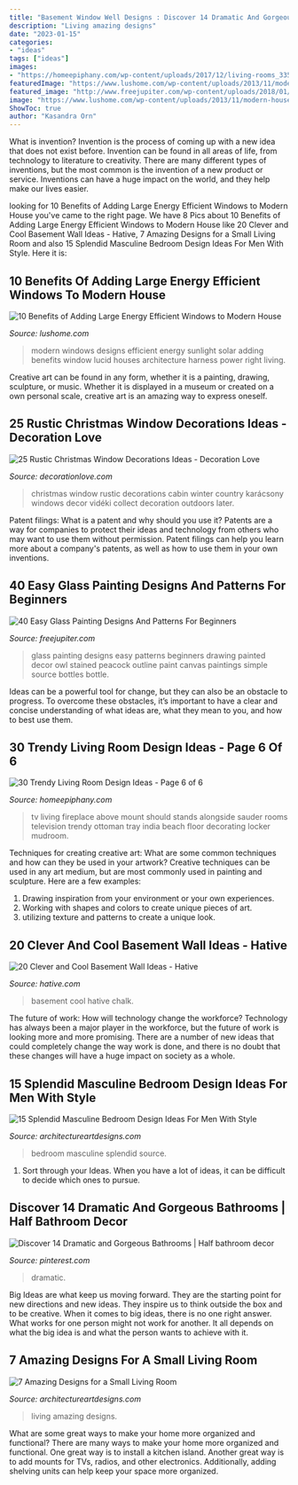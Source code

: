 ```yaml
---
title: "Basement Window Well Designs : Discover 14 Dramatic And Gorgeous Bathrooms"
description: "Living amazing designs"
date: "2023-01-15"
categories:
- "ideas"
tags: ["ideas"]
images:
- "https://homeepiphany.com/wp-content/uploads/2017/12/living-rooms_335.jpg"
featuredImage: "https://www.lushome.com/wp-content/uploads/2013/11/modern-houses-large-windows-10.jpg"
featured_image: "http://www.freejupiter.com/wp-content/uploads/2018/01/Easy-glass-painting-designs-and-patterns-for-beginners-18.jpg"
image: "https://www.lushome.com/wp-content/uploads/2013/11/modern-houses-large-windows-10.jpg"
ShowToc: true
author: "Kasandra Orn"
---
```



What is invention?
Invention is the process of coming up with a new idea that does not exist before. Invention can be found in all areas of life, from technology to literature to creativity. There are many different types of inventions, but the most common is the invention of a new product or service. Inventions can have a huge impact on the world, and they help make our lives easier.

	

		
looking for 10 Benefits of Adding Large Energy Efficient Windows to Modern House you've came to the right page. We have 8 Pics about 10 Benefits of Adding Large Energy Efficient Windows to Modern House like 20 Clever and Cool Basement Wall Ideas - Hative, 7 Amazing Designs for a Small Living Room and also 15 Splendid Masculine Bedroom Design Ideas For Men With Style. Here it is:
		
    
## 10 Benefits Of Adding Large Energy Efficient Windows To Modern House

<img loading=lazy src="https://www.lushome.com/wp-content/uploads/2013/11/modern-houses-large-windows-10.jpg" onerror="this.onerror=null;this.src='https://tse1.mm.bing.net/th?id=OIP.7LiCCjC9d4HFUr5BzKN89gAAAA&amp;pid=15.1';" alt="10 Benefits of Adding Large Energy Efficient Windows to Modern House">

_Source: lushome.com_

>modern windows designs efficient energy sunlight solar adding benefits window lucid houses architecture harness power right living. 

	

Creative art can be found in any form, whether it is a painting, drawing, sculpture, or music. Whether it is displayed in a museum or created on a own personal scale, creative art is an amazing way to express oneself.

    
## 25 Rustic Christmas Window Decorations Ideas - Decoration Love

<img loading=lazy src="http://www.decorationlove.com/wp-content/uploads/2016/11/Christmas-Cabin-Window-Ideas.jpg" onerror="this.onerror=null;this.src='https://tse4.mm.bing.net/th?id=OIP.Wbr84Emh7PzHIBnqgdSkngHaLI&amp;pid=15.1';" alt="25 Rustic Christmas Window Decorations Ideas - Decoration Love">

_Source: decorationlove.com_

>christmas window rustic decorations cabin winter country karácsony windows decor vidéki collect decoration outdoors later. 

	

Patent filings: What is a patent and why should you use it?
Patents are a way for companies to protect their ideas and technology from others who may want to use them without permission. Patent filings can help you learn more about a company's patents, as well as how to use them in your own inventions.

    
## 40 Easy Glass Painting Designs And Patterns For Beginners

<img loading=lazy src="http://www.freejupiter.com/wp-content/uploads/2018/01/Easy-glass-painting-designs-and-patterns-for-beginners-18.jpg" onerror="this.onerror=null;this.src='https://tse2.mm.bing.net/th?id=OIP.q5LT8jwku06KlZwd78xhBgHaJ4&amp;pid=15.1';" alt="40 Easy Glass Painting Designs And Patterns For Beginners">

_Source: freejupiter.com_

>glass painting designs easy patterns beginners drawing painted decor owl stained peacock outline paint canvas paintings simple source bottles bottle. 

	

Ideas can be a powerful tool for change, but they can also be an obstacle to progress. To overcome these obstacles, it’s important to have a clear and concise understanding of what ideas are, what they mean to you, and how to best use them.

    
## 30 Trendy Living Room Design Ideas - Page 6 Of 6

<img loading=lazy src="https://homeepiphany.com/wp-content/uploads/2017/12/living-rooms_335.jpg" onerror="this.onerror=null;this.src='https://tse3.mm.bing.net/th?id=OIP.q5sFeGeDrCQGTKSghcuEQwHaLI&amp;pid=15.1';" alt="30 Trendy Living Room Design Ideas - Page 6 of 6">

_Source: homeepiphany.com_

>tv living fireplace above mount should stands alongside sauder rooms television trendy ottoman tray india beach floor decorating locker mudroom. 

	

Techniques for creating creative art: What are some common techniques and how can they be used in your artwork?
Creative techniques can be used in any art medium, but are most commonly used in painting and sculpture. Here are a few examples:
1. Drawing inspiration from your environment or your own experiences.
2. Working with shapes and colors to create unique pieces of art.
3. utilizing texture and patterns to create a unique look.

    
## 20 Clever And Cool Basement Wall Ideas - Hative

<img loading=lazy src="https://hative.com/wp-content/uploads/2014/05/basement-wall-ideas/17-chalk-wall-basement.jpg" onerror="this.onerror=null;this.src='https://tse1.mm.bing.net/th?id=OIP.XIAcBqTxaZNxCML3d3ajDwHaLH&amp;pid=15.1';" alt="20 Clever and Cool Basement Wall Ideas - Hative">

_Source: hative.com_

>basement cool hative chalk. 

	

The future of work: How will technology change the workforce?
Technology has always been a major player in the workforce, but the future of work is looking more and more promising. There are a number of new ideas that could completely change the way work is done, and there is no doubt that these changes will have a huge impact on society as a whole.

    
## 15 Splendid Masculine Bedroom Design Ideas For Men With Style

<img loading=lazy src="http://www.architectureartdesigns.com/wp-content/uploads/2015/04/1133.jpg" onerror="this.onerror=null;this.src='https://tse3.mm.bing.net/th?id=OIP.R9wXwrkRispUreau18lyPQHaE-&amp;pid=15.1';" alt="15 Splendid Masculine Bedroom Design Ideas For Men With Style">

_Source: architectureartdesigns.com_

>bedroom masculine splendid source. 

	

1. Sort through your Ideas. When you have a lot of ideas, it can be difficult to decide which ones to pursue.

    
## Discover 14 Dramatic And Gorgeous Bathrooms | Half Bathroom Decor

<img loading=lazy src="https://i.pinimg.com/736x/e3/39/7e/e3397e51628be0816f7b536f442465db.jpg" onerror="this.onerror=null;this.src='https://tse3.mm.bing.net/th?id=OIP.bgqMYNwRN5OAXz4MUHfNSwHaLH&amp;pid=15.1';" alt="Discover 14 Dramatic and Gorgeous Bathrooms | Half bathroom decor">

_Source: pinterest.com_

>dramatic. 

	

Big Ideas are what keep us moving forward. They are the starting point for new directions and new ideas. They inspire us to think outside the box and to be creative. When it comes to big ideas, there is no one right answer. What works for one person might not work for another. It all depends on what the big idea is and what the person wants to achieve with it.

    
## 7 Amazing Designs For A Small Living Room

<img loading=lazy src="http://www.architectureartdesigns.com/wp-content/uploads/2019/07/small-room-4.jpg" onerror="this.onerror=null;this.src='https://tse2.mm.bing.net/th?id=OIP.1vQsLz0MKUxWIYTtVmkcbAHaMQ&amp;pid=15.1';" alt="7 Amazing Designs for a Small Living Room">

_Source: architectureartdesigns.com_

>living amazing designs. 

	

What are some great ways to make your home more organized and functional?
There are many ways to make your home more organized and functional. One great way is to install a kitchen island. Another great way is to add mounts for TVs, radios, and other electronics. Additionally, adding shelving units can help keep your space more organized.

